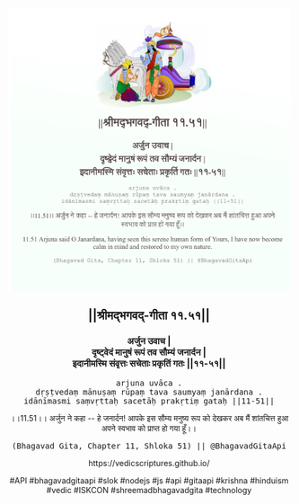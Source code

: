 <img src="../../asset/BG_11_51.png"/>
<center><h2>||श्रीमद्‍भगवद्‍-गीता ११.५१||</h2>
<h3>अर्जुन उवाच |<br/>दृष्ट्वेदं मानुषं रूपं तव सौम्यं जनार्दन |<br/>इदानीमस्मि संवृत्तः सचेताः प्रकृतिं गतः ||११-५१||</h3>
<pre>arjuna uvāca .<br/>dṛṣṭvedaṃ mānuṣaṃ rūpaṃ tava saumyaṃ janārdana .<br/>idānīmasmi saṃvṛttaḥ sacetāḥ prakṛtiṃ gataḥ ||11-51||</pre>
<p>।।11.51।। अर्जुन ने कहा -- हे जनार्दन! आपके इस सौम्य मनुष्य रूप को देखकर अब मैं शांतचित्त हुआ अपने स्वभाव को प्राप्त हो गया हूँ।।</p>
<pre>(Bhagavad Gita, Chapter 11, Shloka 51) || @BhagavadGitaApi</pre><p>https://vedicscriptures.github.io/</p><p>#API #bhagavadgitaapi #slok #nodejs #js #api #gitaapi #krishna #hinduism #vedic #ISKCON #shreemadbhagavadgita #technology</p></center>